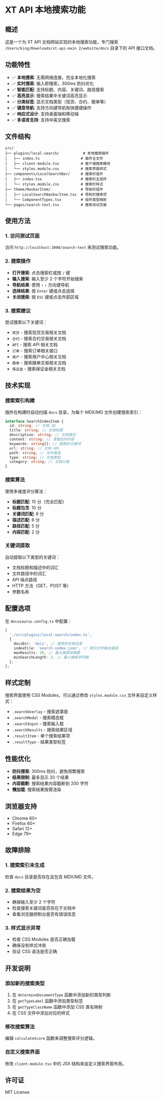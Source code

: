 # XT API 本地搜索功能

## 概述

这是一个为 XT API 文档网站实现的本地搜索功能，专门搜索 `/Users/king/Downloads/xt-api-main 2/website/docs` 目录下的 API 接口文档。

## 功能特性

- ✅ **本地搜索**: 无需网络连接，完全本地化搜索
- ✅ **实时搜索**: 输入即搜索，300ms 防抖优化
- ✅ **智能匹配**: 支持标题、内容、关键词、路径搜索
- ✅ **高亮显示**: 搜索结果中关键词高亮显示
- ✅ **分类标签**: 显示文档类型（现货、合约、跟单等）
- ✅ **键盘导航**: 支持方向键导航和快捷键操作
- ✅ **响应式设计**: 支持桌面端和移动端
- ✅ **多语言支持**: 支持中英文搜索

## 文件结构

```
src/
├── plugins/local-search/           # 本地搜索插件
│   ├── index.ts                   # 插件主文件
│   ├── client-module.tsx          # 客户端搜索模块
│   └── styles.module.css          # 搜索界面样式
├── components/LocalSearchBar/     # 搜索栏组件
│   ├── index.tsx                  # 搜索栏主组件
│   └── styles.module.css          # 搜索栏样式
├── theme/NavbarItem/              # 导航栏组件
│   ├── LocalSearchNavbarItem.tsx  # 导航栏搜索项
│   └── ComponentTypes.tsx         # 组件类型映射
└── pages/search-test.tsx          # 搜索测试页面
```

## 使用方法

### 1. 访问测试页面

访问 `http://localhost:3000/search-test` 来测试搜索功能。

### 2. 搜索操作

- **打开搜索**: 点击搜索栏或按 `/` 键
- **输入搜索**: 输入至少 2 个字符开始搜索
- **导航结果**: 使用 `↑` `↓` 方向键导航
- **选择结果**: 按 `Enter` 键或点击选择
- **关闭搜索**: 按 `ESC` 键或点击外部区域

### 3. 搜索建议

尝试搜索以下关键词：

- `现货` - 搜索现货交易相关文档
- `合约` - 搜索合约交易相关文档
- `API` - 搜索 API 相关文档
- `订单` - 搜索订单相关接口
- `用户` - 搜索用户中心相关文档
- `跟单` - 搜索跟单交易相关文档
- `保证金` - 搜索保证金相关文档

## 技术实现

### 搜索索引构建

插件在构建时自动扫描 `docs` 目录，为每个 MDX/MD 文件创建搜索索引：

```typescript
interface SearchIndexItem {
  id: string; // 文档 ID
  title: string; // 文档标题
  description: string; // 文档描述
  content: string; // 清理后的内容
  keywords: string[]; // 提取的关键词
  url: string; // 文档 URL
  path: string; // 文件路径
  type: string; // 文档类型
  category: string; // 文档分类
}
```

### 搜索算法

使用多维度评分算法：

- **标题匹配**: 15 分（完全匹配）
- **标题包含**: 10 分
- **关键词匹配**: 8 分
- **描述匹配**: 6 分
- **路径匹配**: 5 分
- **内容匹配**: 2 分

### 关键词提取

自动提取以下类型的关键词：

- 文档标题和描述中的词汇
- 文件路径中的词汇
- API 端点路径
- HTTP 方法（GET、POST 等）
- 参数名称

## 配置选项

在 `docusaurus.config.ts` 中配置：

```typescript
[
  './src/plugins/local-search/index.ts',
  {
    docsDir: 'docs', // 搜索的文档目录
    indexFile: 'search-index.json', // 索引文件输出路径
    maxResults: 20, // 最大搜索结果数
    minSearchLength: 2, // 最小搜索字符数
  },
];
```

## 样式定制

搜索界面使用 CSS Modules，可以通过修改 `styles.module.css` 文件来自定义样式：

- `.searchOverlay` - 搜索遮罩层
- `.searchModal` - 搜索模态框
- `.searchInput` - 搜索输入框
- `.searchResults` - 搜索结果区域
- `.resultItem` - 单个搜索结果项
- `.resultType` - 结果类型标签

## 性能优化

- **防抖搜索**: 300ms 防抖，避免频繁搜索
- **结果限制**: 最多显示 20 个结果
- **内容截断**: 搜索结果内容截断到 200 字符
- **懒加载**: 搜索结果按需渲染

## 浏览器支持

- Chrome 60+
- Firefox 60+
- Safari 12+
- Edge 79+

## 故障排除

### 1. 搜索索引未生成

检查 `docs` 目录是否存在且包含 MDX/MD 文件。

### 2. 搜索结果为空

- 确保输入至少 2 个字符
- 检查搜索关键词是否存在于文档中
- 查看浏览器控制台是否有错误信息

### 3. 样式显示异常

- 检查 CSS Modules 是否正确加载
- 确保没有样式冲突
- 验证 CSS 语法是否正确

## 开发说明

### 添加新的搜索类型

1. 在 `determineDocumentType` 函数中添加新的类型判断
2. 在 `getTypeLabel` 函数中添加类型标签
3. 在 `getTypeClassName` 函数中添加 CSS 类名映射
4. 在 CSS 文件中添加对应的样式

### 修改搜索算法

编辑 `calculateScore` 函数来调整搜索评分逻辑。

### 自定义搜索界面

修改 `client-module.tsx` 中的 JSX 结构来自定义搜索界面布局。

## 许可证

MIT License
